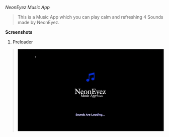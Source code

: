 _NeonEyez Music App_

> This is a Music App which you can play calm and refreshing 4 Sounds made by NeonEyez.

**Screenshots**

1. Preloader
>   <img src="./readme_res/preloader.gif">
